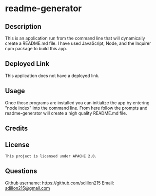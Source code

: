 # readme-generator

## Description
This is an application run from the command line that will dynamically create a README.md file. I have used JavaScript, Node, and the Inquirer npm package to build this app.

## Deployed Link
This application does not have a deployed link.

## Usage
Once those programs are installed you can initialize the app by entering "node index" into the command line. From here follow the prompts and readme-generator will create a high quality README.md file.

## Credits


## License
    This project is licensed under APACHE 2.0.
    

## Questions
Github username: https://github.com/sdillon215
Email: sdillon215@gmail.com

